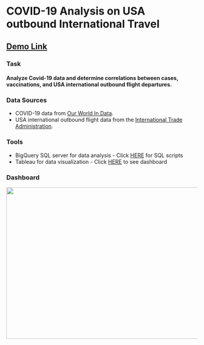 # COVID-19 Analysis on USA outbound International Travel

## [Demo Link](https://public.tableau.com/views/Covid-19AnalysisonUSAInternationalOutboundTravel/OutboundDepartures?:language=en-US&:display_count=n&:origin=viz_share_link)
### Task

#### Analyze Covid-19 data and determine correlations between cases, vaccinations, and USA international outbound flight departures.

### Data Sources

* COVID-19 data from [Our World In Data](https://ourworldindata.org/covid-deaths).
* USA international outbound flight data from the [International Trade Administration](https://www.trade.gov/us-international-air-travel-statistics-i-92-data).

### Tools

* BigQuery SQL server for data analysis - Click [HERE](https://github.com/davis7887/COVID-19-Analysis/blob/main/covid_usa_travel.sql) for SQL scripts
* Tableau for data visualization - Click [HERE](https://public.tableau.com/views/Covid-19AnalysisonUSAInternationalOutboundTravel/OutboundDepartures?:language=en-US&:display_count=n&:origin=viz_share_link) to see dashboard

### Dashboard

<img src="https://21066571.fs1.hubspotusercontent-na1.net/hubfs/21066571/Covid-19%20Analysis%20on%20USA%20International%20Outbound%20Travel.001.jpeg" width="700" height="400" />
